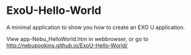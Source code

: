 ExoU-Hello-World
================

A minimal application to show you how to create an EXO U application.

View app-Nebu_HelloWorld.htm in webbrowser, or go to http://nebupookins.github.io/ExoU-Hello-World/
